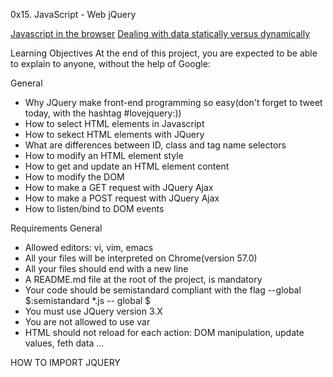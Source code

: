 0x15. JavaScript - Web jQuery

<a href="https://intranet.alxswe.com/concepts/3">Javascript in the browser</a>
<a href="https://intranet.alxswe.com/concepts/35">Dealing with data statically versus dynamically</a>

Learning Objectives
At the end of this project, you are expected to be able to explain to anyone, without the help of Google:

General
- Why JQuery make front-end programming so easy(don't forget to tweet today, with the hashtag #lovejquery:))
- How to select HTML elements in Javascript
- How to sekect HTML elements with JQuery
- What are differences between ID, class and tag name selectors
- How to modify an HTML element style
- How to get and update an HTML element content
- How to modify the DOM
- How to make a GET request with JQuery Ajax
- How to make a POST request with JQuery Ajax
- How to listen/bind to DOM events

Requirements
General
- Allowed editors: vi, vim, emacs
- All your files will be interpreted on Chrome(version 57.0)
- All your files should end with a new line
- A README.md file at the root of the project, is mandatory
- Your code should be semistandard compliant with the flag --global $:semistandard *.js -- global $
- You must use JQuery version 3.X
- You are not allowed to use var
- HTML should not reload for each action: DOM manipulation, update values, feth data ...

HOW TO IMPORT JQUERY
<head>
<script src="https://code.jquery.com/jquery-3.2.1.min.js"></script>
</head>
